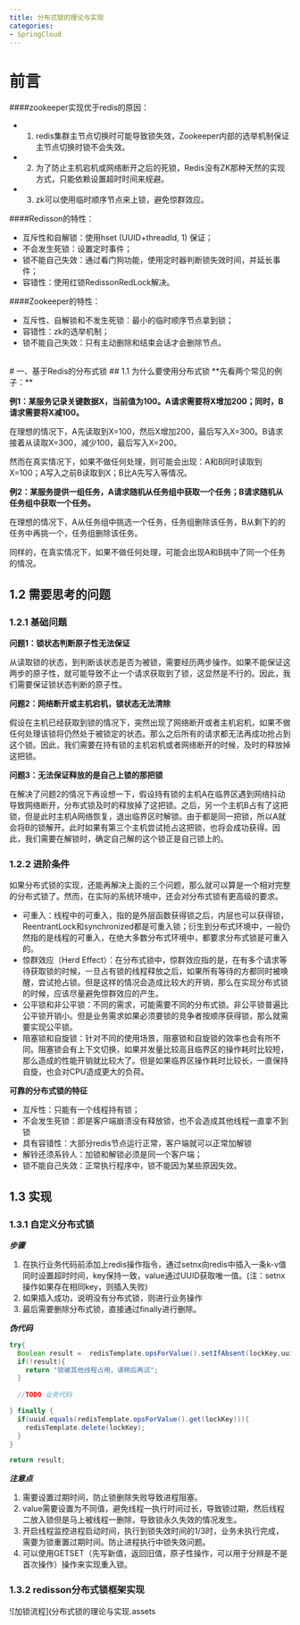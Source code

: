 ```yaml
---
title: 分布式锁的理论与实现
categories:
- SpringCloud
---
```

# 前言
####zookeeper实现优于redis的原因：
- 1. redis集群主节点切换时可能导致锁失效，Zookeeper内部的选举机制保证主节点切换时锁不会失效。
- 2. 为了防止主机宕机或网络断开之后的死锁，Redis没有ZK那种天然的实现方式，只能依赖设置超时时间来规避。
- 3. zk可以使用临时顺序节点来上锁，避免惊群效应。

####Redisson的特性：
- 互斥性和自解锁：使用hset (UUID+threadId, 1) 保证；
- 不会发生死锁：设置定时事件；
- 锁不能自己失效：通过看门狗功能，使用定时器判断锁失效时间，并延长事件；
- 容错性：使用红锁RedissonRedLock解决。

####Zookeeper的特性：
- 互斥性、自解锁和不发生死锁：最小的临时顺序节点拿到锁；
- 容错性：zk的选举机制；
- 锁不能自己失效：只有主动删除和结束会话才会删除节点。

<br>
# 一、基于Redis的分布式锁
## 1.1 为什么要使用分布式锁
**先看两个常见的例子：**

**例1：某服务记录关键数据X，当前值为100。A请求需要将X增加200；同时，B请求需要将X减100。**

在理想的情况下，A先读取到X=100，然后X增加200，最后写入X=300。B请求接着从读取X=300，减少100，最后写入X=200。

然而在真实情况下，如果不做任何处理，则可能会出现：A和B同时读取到X=100；A写入之前B读取到X；B比A先写入等情况。

**例2：某服务提供一组任务，A请求随机从任务组中获取一个任务；B请求随机从任务组中获取一个任务。**

在理想的情况下，A从任务组中挑选一个任务，任务组删除该任务，B从剩下的的任务中再挑一个，任务组删除该任务。

同样的，在真实情况下，如果不做任何处理，可能会出现A和B挑中了同一个任务的情况。

## 1.2 需要思考的问题
### 1.2.1 基础问题
**问题1：锁状态判断原子性无法保证**

从读取锁的状态，到判断该状态是否为被锁，需要经历两步操作。如果不能保证这两步的原子性，就可能导致不止一个请求获取到了锁，这显然是不行的。因此，我们需要保证锁状态判断的原子性。

**问题2：网络断开或主机宕机，锁状态无法清除**

假设在主机已经获取到锁的情况下，突然出现了网络断开或者主机宕机，如果不做任何处理该锁将仍然处于被锁定的状态。那么之后所有的请求都无法再成功抢占到这个锁。因此，我们需要在持有锁的主机宕机或者网络断开的时候，及时的释放掉这把锁。

**问题3：无法保证释放的是自己上锁的那把锁**

在解决了问题2的情况下再设想一下，假设持有锁的主机A在临界区遇到网络抖动导致网络断开，分布式锁及时的释放掉了这把锁。之后，另一个主机B占有了这把锁，但是此时主机A网络恢复，退出临界区时解锁。由于都是同一把锁，所以A就会将B的锁解开。此时如果有第三个主机尝试抢占这把锁，也将会成功获得。因此，我们需要在解锁时，确定自己解的这个锁正是自己锁上的。

### 1.2.2 进阶条件
如果分布式锁的实现，还能再解决上面的三个问题，那么就可以算是一个相对完整的分布式锁了。然而，在实际的系统环境中，还会对分布式锁有更高级的要求。
- 可重入：线程中的可重入，指的是外层函数获得锁之后，内层也可以获得锁，ReentrantLock和synchronized都是可重入锁；衍生到分布式环境中，一般仍然指的是线程的可重入，在绝大多数分布式环境中，都要求分布式锁是可重入的。
- 惊群效应（Herd Effect）：在分布式锁中，惊群效应指的是，在有多个请求等待获取锁的时候，一旦占有锁的线程释放之后，如果所有等待的方都同时被唤醒，尝试抢占锁。但是这样的情况会造成比较大的开销，那么在实现分布式锁的时候，应该尽量避免惊群效应的产生。
- 公平锁和非公平锁：不同的需求，可能需要不同的分布式锁。非公平锁普遍比公平锁开销小。但是业务需求如果必须要锁的竞争者按顺序获得锁，那么就需要实现公平锁。
- 阻塞锁和自旋锁：针对不同的使用场景，阻塞锁和自旋锁的效率也会有所不同。阻塞锁会有上下文切换，如果并发量比较高且临界区的操作耗时比较短，那么造成的性能开销就比较大了。但是如果临界区操作耗时比较长，一直保持自旋，也会对CPU造成更大的负荷。

**可靠的分布式锁的特征**
- 互斥性：只能有一个线程持有锁；
- 不会发生死锁：即是客户端崩溃没有释放锁，也不会造成其他线程一直拿不到锁
- 具有容错性：大部分redis节点运行正常，客户端就可以正常加解锁
- 解铃还须系铃人：加锁和解锁必须是同一个客户端；
- 锁不能自己失效：正常执行程序中，锁不能因为某些原因失效。

## 1.3 实现

### 1.3.1 自定义分布式锁
***步骤***
1. 在执行业务代码前添加上redis操作指令，通过setnx向redis中插入一条k-v值同时设置超时时间，key保持一致，value通过UUID获取唯一值。(注：setnx操作如果存在相同key，则插入失败)
2. 如果插入成功，说明没有分布式锁，则进行业务操作
3. 最后需要删除分布式锁，直接通过finally进行删除。

***伪代码***
```java
try{
  Boolean result =  redisTemplate.opsForValue().setIfAbsent(lockKey,uuid,10,TimeUnit.SECONDS);  
  if(!result){
    return "锁被其他线程占用，请稍后再试";
  }
  
  //TODO 业务代码

} finally {
  if(uuid.equals(redisTemplate.opsForValue().get(lockKey))){
    redisTemplate.delete(lockKey);
  }
}

return result;
```

***注意点***
1. 需要设置过期时间，防止锁删除失败导致进程阻塞。
2. value需要设置为不同值，避免线程一执行时间过长，导致锁过期，然后线程二放入锁但是马上被线程一删除，导致锁永久失效的情况发生。
3. 开启线程监控进程启动时间，执行到锁失效时间的1/3时，业务未执行完成，需要为锁重置过期时间。防止进程执行中锁失效问题。
4. 可以使用GETSET（先写新值，返回旧值，原子性操作，可以用于分辨是不是首次操作）操作来实现重入锁。

### 1.3.2 redisson分布式锁框架实现
![加锁流程](分布式锁的理论与实现.assets